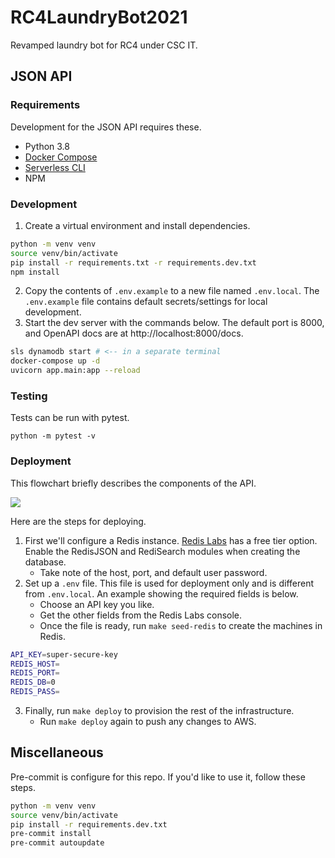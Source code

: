 # RC4LaundryBot2021

Revamped laundry bot for RC4 under CSC IT.

## JSON API

### Requirements

Development for the JSON API requires these.

- Python 3.8
- [Docker Compose](https://docs.docker.com/compose/install/)
- [Serverless CLI](https://www.serverless.com/framework/docs/getting-started)
- NPM

### Development

1. Create a virtual environment and install dependencies.

```bash
python -m venv venv
source venv/bin/activate
pip install -r requirements.txt -r requirements.dev.txt
npm install
```

2. Copy the contents of `.env.example` to a new file named `.env.local`. The `.env.example` file contains default secrets/settings for local development.
3. Start the dev server with the commands below. The default port is 8000, and OpenAPI docs are at http://localhost:8000/docs.

```bash
sls dynamodb start # <-- in a separate terminal
docker-compose up -d
uvicorn app.main:app --reload
```

### Testing

Tests can be run with pytest.

```
python -m pytest -v
```

### Deployment

This flowchart briefly describes the components of the API.

[![](https://mermaid.ink/img/eyJjb2RlIjoiZmxvd2NoYXJ0IFREXG4gICAgQShSYXNwaSkgLS1QT1NUL1BVVC9QQVRDSC0tPiBCe0FQSX1cbiAgICBCIC0tTWFjaGluZSAmIFJhc3BpIHN0YXRlLS0-IENbKFJlZGlzKV1cbiAgICBCIC0tVXNhZ2UgZGV0YWlsIHJlY29yZHMtLT4gRFsoRHluYW1vREIpXSAgIiwibWVybWFpZCI6eyJ0aGVtZSI6ImRlZmF1bHQifSwidXBkYXRlRWRpdG9yIjp0cnVlLCJhdXRvU3luYyI6dHJ1ZSwidXBkYXRlRGlhZ3JhbSI6ZmFsc2V9)](https://mermaid.live/edit#eyJjb2RlIjoiZmxvd2NoYXJ0IFREXG4gICAgQShSYXNwaSkgLS1QT1NUL1BVVC9QQVRDSC0tPiBCe0FQSX1cbiAgICBCIC0tTWFjaGluZSAmIFJhc3BpIHN0YXRlLS0-IENbKFJlZGlzKV1cbiAgICBCIC0tVXNhZ2UgZGV0YWlsIHJlY29yZHMtLT4gRFsoRHluYW1vREIpXSAgIiwibWVybWFpZCI6IntcbiAgXCJ0aGVtZVwiOiBcImRlZmF1bHRcIlxufSIsInVwZGF0ZUVkaXRvciI6dHJ1ZSwiYXV0b1N5bmMiOnRydWUsInVwZGF0ZURpYWdyYW0iOmZhbHNlfQ)

Here are the steps for deploying.

1. First we'll configure a Redis instance. [Redis Labs](https://redis.com/) has a free tier option. Enable the RedisJSON and RediSearch modules when creating the database.
   - Take note of the host, port, and default user password.
2. Set up a `.env` file. This file is used for deployment only and is different from `.env.local`. An example showing the required fields is below.
   - Choose an API key you like.
   - Get the other fields from the Redis Labs console.
   - Once the file is ready, run `make seed-redis` to create the machines in Redis.

```bash
API_KEY=super-secure-key
REDIS_HOST=
REDIS_PORT=
REDIS_DB=0
REDIS_PASS=
```

3. Finally, run `make deploy` to provision the rest of the infrastructure.
   - Run `make deploy` again to push any changes to AWS.

## Miscellaneous

Pre-commit is configure for this repo. If you'd like to use it, follow these steps.

```bash
python -m venv venv
source venv/bin/activate
pip install -r requirements.dev.txt
pre-commit install
pre-commit autoupdate
```
